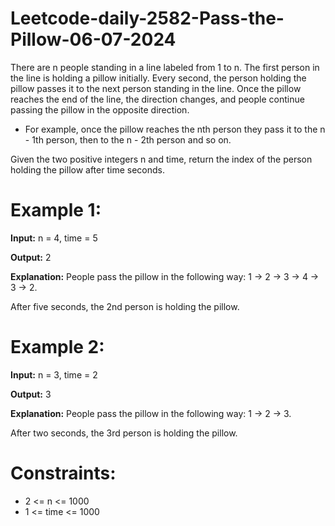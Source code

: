 # Leetcode-daily-2582-Pass-the-Pillow-06-07-2024
There are n people standing in a line labeled from 1 to n. The first person in the line is holding a pillow initially. Every second, the person holding the pillow passes it to the next person standing in the line. Once the pillow reaches the end of the line, the direction changes, and people continue passing the pillow in the opposite direction.

- For example, once the pillow reaches the nth person they pass it to the n - 1th person, then to the n - 2th person and so on.

Given the two positive integers n and time, return the index of the person holding the pillow after time seconds.

 

# Example 1:

**Input:** n = 4, time = 5

**Output:** 2

**Explanation:** People pass the pillow in the following way: 1 -> 2 -> 3 -> 4 -> 3 -> 2.

After five seconds, the 2nd person is holding the pillow.

# Example 2:

**Input:** n = 3, time = 2

**Output:** 3

**Explanation:** People pass the pillow in the following way: 1 -> 2 -> 3.

After two seconds, the 3rd person is holding the pillow.
 

# Constraints:

- 2 <= n <= 1000
- 1 <= time <= 1000
